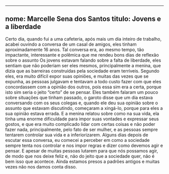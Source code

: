 
---

nome: Marcelle Sena dos Santos 
titulo: Jovens e a liberdade
---

Certo dia, quando fui a uma cafeteria, após mais um dia inteiro de trabalho, acabei ouvindo a conversa de um casal de amigos, eles tinham aproximadamente 16 anos. Tal conversa era, ao mesmo tempo, tão impactante, interessante e polêmica que me rendeu bons dias de reflexão sobre o assunto
Os jovens estavam falando sobre a falta de liberdade, eles sentiam que não poderiam ser eles mesmos, principalmente a menina, que dizia que as barreiras construídas pela sociedade eram terríveis. Segundo eles, era muito difícil expor suas opiniões, e muitas das vezes que se expunha, as pessoas julgavam e tentavam a todo custo fazer com que eles concordassem com a opinião dos outros, pois essa sim era a certa, porque isto sim seria o jeito “certo” de se pensar.
Eles também falaram um pouco sobre situações que tinham passado, o garoto disse que um dia estava conversando com os seus colegas e, quando ele deu sua opinião sobre o assunto que estavam discutindo, começaram a xingá-lo, porque para eles a sua opinião estava errada. E a menina relatou sobre como na sua vida, ela tinha uma enorme dificuldade para impor suas vontades e expressar seus gostos, e que era muito complicado lidar com certas coisas e não poder fazer nada, principalmente, pelo fato de ser mulher, e as pessoas sempre tentarem controlar sua vida e a inferiorizarem.
 Alguns dias depois de escutar essa conversa, eu comecei a perceber em como a sociedade sempre tenta nos controlar e nos impor regras e dizer como devemos agir e pensar.
E apesar de muitas pessoas lutarem para que nós possamos agir, de modo que nos deixe feliz e, não do jeito que a sociedade quer, não é bem isso que acontece. Ainda estamos presos a padrões antigos e muitas vezes não nos damos conta disso.

